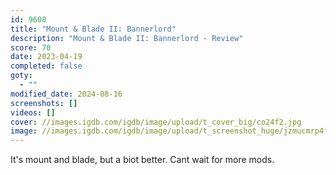 ```yaml
---
id: 9608
title: "Mount & Blade II: Bannerlord"
description: "Mount & Blade II: Bannerlord - Review"
score: 70
date: 2023-04-19
completed: false
goty:
  - ""
modified_date: 2024-08-16
screenshots: []
videos: []
cover: //images.igdb.com/igdb/image/upload/t_cover_big/co24f2.jpg
image: //images.igdb.com/igdb/image/upload/t_screenshot_huge/jzmucmrp4fkmy2u4oo5k.jpg
---
```

It's mount and blade, but a biot better. Cant wait for more mods.